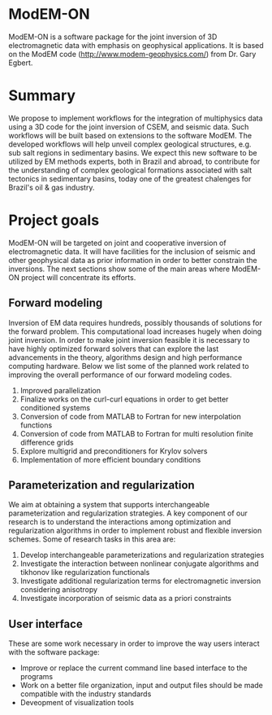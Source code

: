 # ModEM-ON
ModEM-ON is a software package for the joint inversion of 3D electromagnetic
data with emphasis on geophysical applications. It is based on the ModEM code
(http://www.modem-geophysics.com/) from Dr. Gary Egbert.

# Summary
We propose to implement workflows for the integration of multiphysics data using
a 3D code for the joint inversion of CSEM, and seismic data. Such workflows will
be built based on extensions to the software ModEM. The developed workflows will
help unveil complex geological structures, e.g. sub salt regions in sedimentary basins.
We expect this new software to be utilized by EM methods experts, both in Brazil
and abroad, to contribute for the understanding of complex geological formations
associated with salt tectonics in sedimentary basins, today one of the greatest
chalenges for Brazil's oil & gas industry.

# Project goals
ModEM-ON will be targeted on joint and cooperative inversion of electromagnetic
data. It will have facilities for the inclusion of seismic and other geophysical
data as prior information in order to better constrain the inversions. The next
sections show some of the main areas where ModEM-ON project will concentrate its
efforts.

## Forward modeling
Inversion of EM data requires hundreds, possibly thousands of solutions for the
forward problem. This computational load increases hugely when doing joint inversion.
In order to make joint inversion feasible it is necessary to have highly optimized forward
solvers that can explore the last advancements in the theory, algorithms design and
high performance computing hardware. Below we list some of the planned work related
to improving the overall performance of our forward modeling codes.

1.  Improved parallelization
2.  Finalize works on the curl-curl equations in order to get better conditioned systems
3.  Conversion of code from MATLAB to Fortran for new interpolation functions
4.  Conversion of code from MATLAB to Fortran for multi resolution finite difference grids
5.  Explore multigrid and preconditioners for Krylov solvers
6.  Implementation of more efficient boundary conditions

## Parameterization and regularization
We aim at obtaining a system that supports interchangeable parameterization and 
regularization strategies. A key component of our research is to understand
the interactions among optimization and regularization algorithms in order to
implement robust and flexible inversion schemes.
Some of research tasks in this area are:

1.  Develop interchangeable parameterizations and regularization strategies
2.  Investigate the interaction between nonlinear conjugate algorithms and
    tikhonov like regularization functionals
3.  Investigate additional regularization terms for electromagnetic inversion
    considering anisotropy
4.  Investigate incorporation of seismic data as a priori constraints

## User interface
These are some work necessary in order to improve the way users interact with 
the software package:
*  Improve or replace the current command line based interface to the programs
*  Work on a better file organization, input and output files should be made
   compatible with the industry standards
*  Deveopment of visualization tools